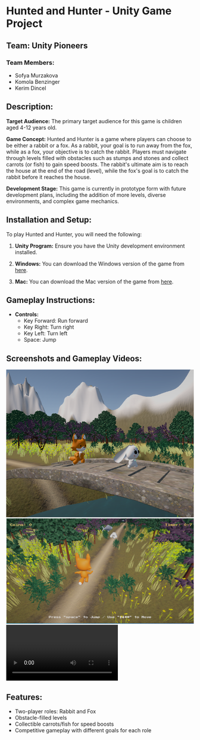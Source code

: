 # Hunted and Hunter - Unity Game Project

## Team: Unity Pioneers

### Team Members:
- Sofya Murzakova
- Komola Benzinger
- Kerim Dincel

## Description:

**Target Audience:** The primary target audience for this game is children aged 4-12 years old.

**Game Concept:** Hunted and Hunter is a game where players can choose to be either a rabbit or a fox. As a rabbit, your goal is to run away from the fox, while as a fox, your objective is to catch the rabbit. Players must navigate through levels filled with obstacles such as stumps and stones and collect carrots (or fish) to gain speed boosts. The rabbit's ultimate aim is to reach the house at the end of the road (level), while the fox's goal is to catch the rabbit before it reaches the house.

**Development Stage:** This game is currently in prototype form with future development plans, including the addition of more levels, diverse environments, and complex game mechanics.

## Installation and Setup:

To play Hunted and Hunter, you will need the following:

1. **Unity Program:** Ensure you have the Unity development environment installed.

2. **Windows:** You can download the Windows version of the game from [here](https://drive.google.com/file/d/18zPQbcY5mCN40LgSNRAbj0WvQRBCQHb7/view?usp=drive_link).

3. **Mac:** You can download the Mac version of the game from [here](https://drive.google.com/file/d/12xbUpm-xAcYjSjKN5hjZzJumlCwMueXm/view?usp=sharing).

## Gameplay Instructions:

- **Controls:**
  - Key Forward: Run forward
  - Key Right: Turn right
  - Key Left: Turn left
  - Space: Jump

## Screenshots and Gameplay Videos:

![Main Image](./notebook/images/main_image.png)
![Fox Role Image](./notebook/images/foxscene.png)
![Trailer Video](https://gitlab.beuth-hochschule.de/s51006/unity-pioneers-new/-/blob/main/notebook/videos/hunted_and_hunter_trailer_compres.mp4?ref_type=heads)

## Features:

- Two-player roles: Rabbit and Fox
- Obstacle-filled levels
- Collectible carrots/fish for speed boosts
- Competitive gameplay with different goals for each role
